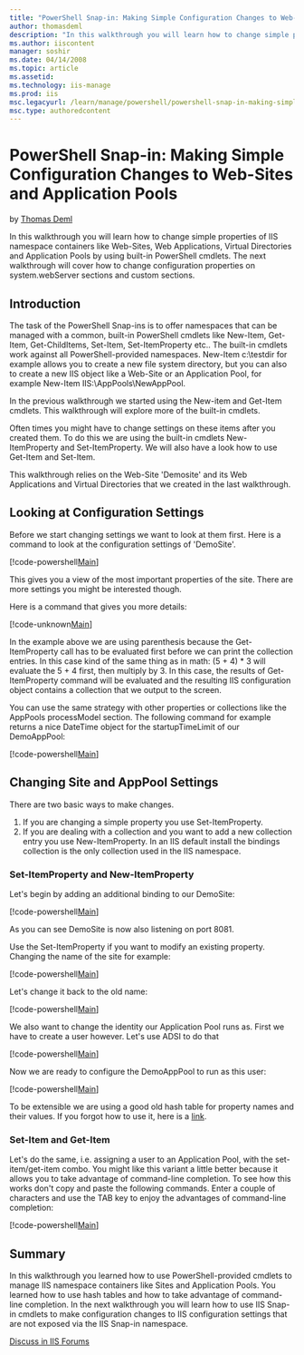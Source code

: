 ```yaml
---
title: "PowerShell Snap-in: Making Simple Configuration Changes to Web-Sites and Application Pools | Microsoft Docs"
author: thomasdeml
description: "In this walkthrough you will learn how to change simple properties of IIS namespace containers like Web-Sites, Web Applications, Virtual Directories and Appl..."
ms.author: iiscontent
manager: soshir
ms.date: 04/14/2008
ms.topic: article
ms.assetid: 
ms.technology: iis-manage
ms.prod: iis
msc.legacyurl: /learn/manage/powershell/powershell-snap-in-making-simple-configuration-changes-to-web-sites-and-application-pools
msc.type: authoredcontent
---
```

PowerShell Snap-in: Making Simple Configuration Changes to Web-Sites and Application Pools
====================
by [Thomas Deml](https://github.com/thomasdeml)

In this walkthrough you will learn how to change simple properties of IIS namespace containers like Web-Sites, Web Applications, Virtual Directories and Application Pools by using built-in PowerShell cmdlets. The next walkthrough will cover how to change configuration properties on system.webServer sections and custom sections.

## Introduction

The task of the PowerShell Snap-ins is to offer namespaces that can be managed with a common, built-in PowerShell cmdlets like New-Item, Get-Item, Get-ChildItems, Set-Item, Set-ItemProperty etc.. The built-in cmdlets work against all PowerShell-provided namespaces. New-Item c:\testdir for example allows you to create a new file system directory, but you can also to create a new IIS object like a Web-Site or an Application Pool, for example New-Item IIS:\AppPools\NewAppPool.

In the previous walkthrough we started using the New-item and Get-Item cmdlets. This walkthrough will explore more of the built-in cmdlets.

Often times you might have to change settings on these items after you created them. To do this we are using the built-in cmdlets New-ItemProperty and Set-ItemProperty. We will also have a look how to use Get-Item and Set-Item.

This walkthrough relies on the Web-Site 'Demosite' and its Web Applications and Virtual Directories that we created in the last walkthrough.

## Looking at Configuration Settings

Before we start changing settings we want to look at them first. Here is a command to look at the configuration settings of 'DemoSite'.


[!code-powershell[Main](powershell-snap-in-making-simple-configuration-changes-to-web-sites-and-application-pools/samples/sample1.ps1)]


This gives you a view of the most important properties of the site. There are more settings you might be interested though.

Here is a command that gives you more details:


[!code-unknown[Main](powershell-snap-in-making-simple-configuration-changes-to-web-sites-and-application-pools/samples/sample-127216-2.unknown)]


In the example above we are using parenthesis because the Get-ItemProperty call has to be evaluated first before we can print the collection entries. In this case kind of the same thing as in math: (5 + 4) \* 3 will evaluate the 5 + 4 first, then multiply by 3. In this case, the results of Get-ItemProperty command will be evaluated and the resulting IIS configuration object contains a collection that we output to the screen.

You can use the same strategy with other properties or collections like the AppPools processModel section. The following command for example returns a nice DateTime object for the startupTimeLimit of our DemoAppPool:


[!code-powershell[Main](powershell-snap-in-making-simple-configuration-changes-to-web-sites-and-application-pools/samples/sample3.ps1)]


## Changing Site and AppPool Settings

There are two basic ways to make changes.

1. If you are changing a simple property you use Set-ItemProperty.
2. If you are dealing with a collection and you want to add a new collection entry you use New-ItemProperty. In an IIS default install the bindings collection is the only collection used in the IIS namespace.

### Set-ItemProperty and New-ItemProperty

Let's begin by adding an additional binding to our DemoSite:


[!code-powershell[Main](powershell-snap-in-making-simple-configuration-changes-to-web-sites-and-application-pools/samples/sample4.ps1)]


As you can see DemoSite is now also listening on port 8081.

Use the Set-ItemProperty if you want to modify an existing property. Changing the name of the site for example:


[!code-powershell[Main](powershell-snap-in-making-simple-configuration-changes-to-web-sites-and-application-pools/samples/sample5.ps1)]


Let's change it back to the old name:


[!code-powershell[Main](powershell-snap-in-making-simple-configuration-changes-to-web-sites-and-application-pools/samples/sample6.ps1)]


We also want to change the identity our Application Pool runs as. First we have to create a user however. Let's use ADSI to do that


[!code-powershell[Main](powershell-snap-in-making-simple-configuration-changes-to-web-sites-and-application-pools/samples/sample7.ps1)]


Now we are ready to configure the DemoAppPool to run as this user:


[!code-powershell[Main](powershell-snap-in-making-simple-configuration-changes-to-web-sites-and-application-pools/samples/sample8.ps1)]


To be extensible we are using a good old hash table for property names and their values. If you forgot how to use it, here is a [link](https://www.microsoft.com/technet/scriptcenter/resources/pstips/sept07/pstip0914.mspx "Working with hash tables").

### Set-Item and Get-Item

Let's do the same, i.e. assigning a user to an Application Pool, with the set-item/get-item combo. You might like this variant a little better because it allows you to take advantage of command-line completion. To see how this works don't copy and paste the following commands. Enter a couple of characters and use the TAB key to enjoy the advantages of command-line completion:


[!code-powershell[Main](powershell-snap-in-making-simple-configuration-changes-to-web-sites-and-application-pools/samples/sample9.ps1)]


## Summary

In this walkthrough you learned how to use PowerShell-provided cmdlets to manage IIS namespace containers like Sites and Application Pools. You learned how to use hash tables and how to take advantage of command-line completion. In the next walkthrough you will learn how to use IIS Snap-in cmdlets to make configuration changes to IIS configuration settings that are not exposed via the IIS Snap-in namespace.
  
  
[Discuss in IIS Forums](https://forums.iis.net/1151.aspx)